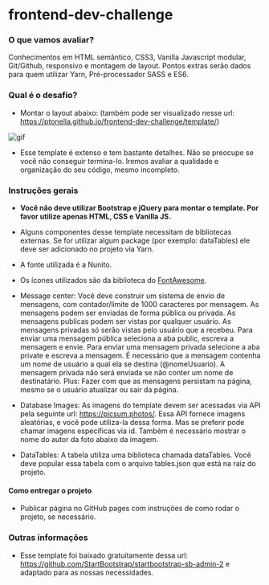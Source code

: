 # frontend-dev-challenge

### O que vamos avaliar?
Conhecimentos em HTML semântico, CSS3, Vanilla Javascript modular, Git/Github, responsivo e montagem de layout. Pontos extras serão dados para quem utilizar Yarn, Pré-processador SASS e ES6.

### Qual é o desafio?
- Montar o layout abaixo: (também pode ser visualizado nesse url: https://ptonella.github.io/frontend-dev-challenge/template/)

![gif](http://g.recordit.co/mppBT8o9Sw.gif)

- Esse template é extenso e tem bastante detalhes. Não se preocupe se você não conseguir termina-lo. Iremos avaliar a qualidade e organização do seu código, mesmo incompleto.


### Instruções gerais

- **Você não deve utilizar Bootstrap e jQuery para montar o template. Por favor utilize apenas HTML, CSS e Vanilla JS.**

- Alguns componentes desse template necessitam de bibliotecas externas. Se for utilizar algum package (por exemplo: dataTables) ele deve ser adicionado no projeto via Yarn.

- A fonte utilizada é a Nunito.

- Os ícones utilizados são da biblioteca do [FontAwesome](https://fontawesome.com/).

- Message center: Você deve construir um sistema de envio de mensagens, com contador/limite de 1000 caracteres por mensagem. As mensagens podem ser enviadas de forma pública ou privada. As mensagens publicas podem ser vistas por qualquer usuário. As mensagens privadas só serão vistas pelo usuário que a recebeu. Para enviar uma mensagem pública seleciona a aba public, escreva a mensagem e envie. Para enviar uma mensagem privada selecione a aba private e escreva a mensagem. É necessário que a mensagem contenha um nome de usuário a qual ela se destina (@nomeUsuario). A mensagem privada não será enviada se não conter um nome de destinatário.
Plus: Fazer com que as mensagens persistam na página, mesmo se o usuário atualizar ou sair da página.

- Database Images: As imagens do template devem ser acessadas via API pela seguinte url: https://picsum.photos/. Essa API fornece imagens aleatórias, e você pode utiliza-la dessa forma. Mas se preferir pode chamar imagens específicas via id. Também é necessário mostrar o nome do autor da foto abaixo da imagem.

- DataTables: A tabela utiliza uma biblioteca chamada dataTables. Você deve popular essa tabela com o arquivo tables.json que está na raiz do projeto.


#### Como entregar o projeto

- Publicar página no GitHub pages com instruções de como rodar o projeto, se necessário.


### Outras informações

- Esse template foi baixado gratuitamente dessa url: https://github.com/StartBootstrap/startbootstrap-sb-admin-2 e adaptado para as nossas necessidades.

